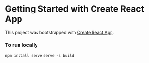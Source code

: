 # Getting Started with Create React App

This project was bootstrapped with [Create React App](https://github.com/facebook/create-react-app).

### To run locally
`npm install serve`
`serve -s build`

